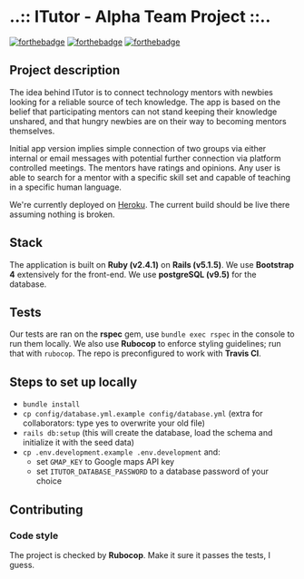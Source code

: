 # ..:: ITutor - Alpha Team Project ::..

[![forthebadge](https://forthebadge.com/images/badges/uses-badges.svg)](https://forthebadge.com) [![forthebadge](https://forthebadge.com/images/badges/made-with-crayons.svg)](https://forthebadge.com) [![forthebadge](https://forthebadge.com/images/badges/built-with-resentment.svg)](https://forthebadge.com)


## Project description

The idea behind ITutor is to connect technology mentors with newbies looking for a reliable source of tech knowledge. The app is based on the belief that participating mentors can not stand keeping their knowledge unshared, and that hungry newbies are on their way to becoming mentors themselves.

Initial app version implies simple connection of two groups via either internal or email messages with potential further connection via platform controlled meetings. The mentors have ratings and opinions. Any user is able to search for a mentor with a specific skill set and capable of teaching in a specific human language.

We're currently deployed on [Heroku](https://itutor-ncc.herokuapp.com/). The current build should be live there assuming nothing is broken.

## Stack

The application is built on **Ruby (v2.4.1)** on **Rails (v5.1.5)**. We use **Bootstrap 4** extensively for the front-end. We use **postgreSQL (v9.5)** for the database.

## Tests

Our tests are ran on the **rspec** gem, use `bundle exec rspec` in the console to run them locally. We also use **Rubocop** to enforce styling guidelines; run that with `rubocop`. The repo is preconfigured to work with **Travis CI**.

## Steps to set up locally

* `bundle install`
* `cp config/database.yml.example config/database.yml` (extra for collaborators: type yes to overwrite your old file)
* `rails db:setup` (this will create the database, load the schema and initialize it with the seed data)
* `cp .env.development.example .env.development` and:
  * set `GMAP_KEY` to Google maps API key
  * set `ITUTOR_DATABASE_PASSWORD` to a database password of your choice

## Contributing

### Code style

The project is checked by **Rubocop**. Make it sure it passes the tests, I guess.
